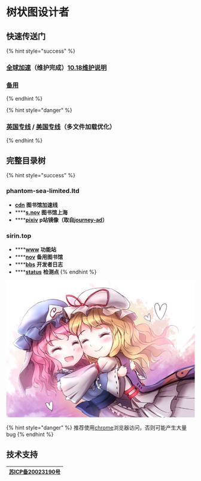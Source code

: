 # 树状图设计者

## 快速传送门

{% hint style="success" %}
### [**全球加速**](https://cdn.phantom-sea-limited.ltd/)**（维护完成）**[10.18维护说明](https://bbs.sirin.top/archives/118.html)

### [**备用**](http://sirin.rf.gd/)
{% endhint %}

{% hint style="danger" %}
### [**英国专线**](https://nov-eu.herokuapp.com/) **/** [**美国专线**](https://nov-us.herokuapp.com/)**（多文件加载优化）**
{% endhint %}

## **完整目录树**

{% hint style="success" %}
### phantom-sea-limited.ltd

* [**cdn**](https://cdn.phantom-sea-limited.ltd) **图书馆加速线**
* \*\*\*\*[**s.nov**](https://s.nov.phantom-sea-limited.ltd) **图书馆上海**
* \*\*\*\*[**pixiv**](https://pixiv.phantom-sea-limited.ltd) **p站镜像（取自**[**journey-ad**](https://github.com/journey-ad/pixiv-viewer)**）**

### sirin.top

* \*\*\*\*[**www**](https://www.sirin.top) **功能站**
* \*\*\*\*[**nov**](https://nov.sirin.top) **备用图书馆**
* \*\*\*\*[**bbs**](https://bbs.sirin.top) **开发者日志**
* \*\*\*\*[**status**](https://status.sirin.top) **检测点**
{% endhint %}

![](.gitbook/assets/agg-zo-w-t1-yhq66o-cty.jpg)



{% hint style="danger" %}
推荐使用[chrome](https://www.google.cn/intl/zh-CN/chrome/)浏览器访问，否则可能产生大量bug
{% endhint %}

## 技术支持

| [**苏ICP备20023190号**](http://beian.miit.gov.cn/) |
| :---: |


